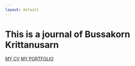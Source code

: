 ```yaml
---
layout: default
---
```


# This is a journal of Bussakorn Krittanusarn

[MY CV](https://bussakornkrit.github.io/bussajournal/CV)
[MY PORTFOLIO](https://bussakornkrit.github.io/bussajournal/portfolio)
